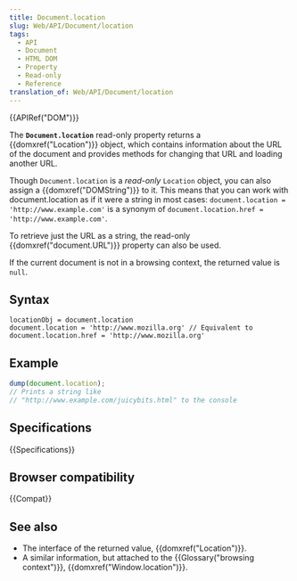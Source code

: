 ```yaml
---
title: Document.location
slug: Web/API/Document/location
tags:
  - API
  - Document
  - HTML DOM
  - Property
  - Read-only
  - Reference
translation_of: Web/API/Document/location
---
```

{{APIRef("DOM")}}

The **`Document.location`** read-only property returns a {{domxref("Location")}} object, which contains information about the URL of the document and provides methods for changing that URL and loading another URL.

Though `Document.location` is a _read-only_ `Location` object, you can also assign a {{domxref("DOMString")}} to it. This means that you can work with document.location as if it were a string in most cases: `document.location = 'http://www.example.com'` is a synonym of `document.location.href = 'http://www.example.com'`.

To retrieve just the URL as a string, the read-only {{domxref("document.URL")}} property can also be used.

If the current document is not in a browsing context, the returned value is `null`.

## Syntax

    locationObj = document.location
    document.location = 'http://www.mozilla.org' // Equivalent to document.location.href = 'http://www.mozilla.org'

## Example

```js
dump(document.location);
// Prints a string like
// "http://www.example.com/juicybits.html" to the console
```

## Specifications

{{Specifications}}

## Browser compatibility

{{Compat}}

## See also

- The interface of the returned value, {{domxref("Location")}}.
- A similar information, but attached to the {{Glossary("browsing context")}}, {{domxref("Window.location")}}.
